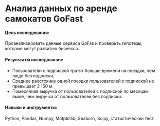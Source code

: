 # Анализ данных по аренде самокатов GoFast

#### Цель исследования:

Проанализировать данные сервиса GoFas и проверьть гипотезы, которые могут развитию бизнесса.

#### Результаты исследования: 
- Пользователи с подпиской тратят больше времени на поездки, чем люди без подписки.
- Среднее расстояние одной поездки пользователей с подпиской не превышает 3 150 м.
- Помесячная выручка от пользователей с подпиской по месяцам выше, чем выручка от пользователей без подписки.

#### Навыки и инструменты: 
Python, Pandas, Numpy, Matplotlib, Seaborn, Scipy, статистический тест.
